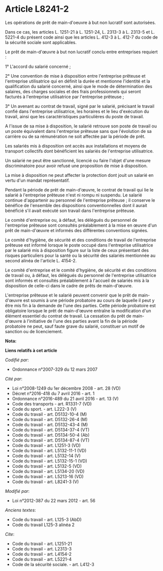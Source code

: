 # Article L8241-2

Les opérations de prêt de main-d'oeuvre à but non lucratif sont autorisées. 

Dans ce cas, les articles L. 1251-21 à L. 1251-24, L. 2313-3 à L. 2313-5 et L. 5221-4 du présent code ainsi que les articles
L. 412-3 à L. 412-7 du code de la sécurité sociale sont applicables. 

Le prêt de main-d'œuvre à but non lucratif conclu entre entreprises requiert : 

1° L'accord du salarié concerné ; 

2° Une convention de mise à disposition entre l'entreprise prêteuse et l'entreprise utilisatrice qui en définit la durée et
mentionne l'identité et la qualification du salarié concerné, ainsi que le mode de détermination des salaires, des charges
sociales et des frais professionnels qui seront facturés à l'entreprise utilisatrice par l'entreprise prêteuse ; 

3° Un avenant au contrat de travail, signé par le salarié, précisant le travail confié dans l'entreprise utilisatrice, les
horaires et le lieu d'exécution du travail, ainsi que les caractéristiques particulières du poste de travail. 

A l'issue de sa mise à disposition, le salarié retrouve son poste de travail ou un poste équivalent dans l'entreprise
prêteuse sans que l'évolution de sa carrière ou de sa rémunération ne soit affectée par la période de prêt. 

Les salariés mis à disposition ont accès aux installations et moyens de transport collectifs dont bénéficient les salariés de
l'entreprise utilisatrice. 

Un salarié ne peut être sanctionné, licencié ou faire l'objet d'une mesure discriminatoire pour avoir refusé une proposition
de mise à disposition. 

La mise à disposition ne peut affecter la protection dont jouit un salarié en vertu d'un mandat représentatif. 

Pendant la période de prêt de main-d'œuvre, le contrat de travail qui lie le salarié à l'entreprise prêteuse n'est ni rompu
ni suspendu. Le salarié continue d'appartenir au personnel de l'entreprise prêteuse ; il conserve le bénéfice de l'ensemble
des dispositions conventionnelles dont il aurait bénéficié s'il avait exécuté son travail dans l'entreprise prêteuse. 

Le comité d'entreprise ou, à défaut, les délégués du personnel de l'entreprise prêteuse sont consultés préalablement à la
mise en œuvre d'un prêt de main-d'œuvre et informés des différentes conventions signées. 

Le comité d'hygiène, de sécurité et des conditions de travail de l'entreprise prêteuse est informé lorsque le poste occupé
dans l'entreprise utilisatrice par le salarié mis à disposition figure sur la liste de ceux présentant des risques
particuliers pour la santé ou la sécurité des salariés mentionnée au second alinéa de l'article L. 4154-2. 

Le comité d'entreprise et le comité d'hygiène, de sécurité et des conditions de travail ou, à défaut, les délégués du
personnel de l'entreprise utilisatrice sont informés et consultés préalablement à l'accueil de salariés mis à la disposition
de celle-ci dans le cadre de prêts de main-d'œuvre. 

L'entreprise prêteuse et le salarié peuvent convenir que le prêt de main-d'œuvre est soumis à une période probatoire au cours
de laquelle il peut y être mis fin à la demande de l'une des parties. Cette période probatoire est obligatoire lorsque le
prêt de main-d'œuvre entraîne la modification d'un élément essentiel du contrat de travail. La cessation du prêt de main-
d'œuvre à l'initiative de l'une des parties avant la fin de la période probatoire ne peut, sauf faute grave du salarié,
constituer un motif de sanction ou de licenciement.

**Nota:**



**Liens relatifs à cet article**

_Codifié par_:

  - Ordonnance n°2007-329 du 12 mars 2007

_Cité par_:

  - Loi n°2008-1249 du 1er décembre 2008 - art. 28 (VD)
  - Décret n°2016-418 du 7 avril 2016 - art. 1
  - Ordonnance n°2016-489 du 21 avril 2016 - art. 13 (V)
  - Code des transports - art. R1331-7 (VD)
  - Code du sport. - art. L222-3 (V)
  - Code du travail - art. D5132-10-4 (M)
  - Code du travail - art. D5132-26-4 (M)
  - Code du travail - art. D5132-43-4 (M)
  - Code du travail - art. D5134-37-4 (VT)
  - Code du travail - art. D5134-50-4 (Ab)
  - Code du travail - art. D5134-87-4 (VT)
  - Code du travail - art. L1251-3 (VD)
  - Code du travail - art. L5132-11-1 (VD)
  - Code du travail - art. L5132-14 (V)
  - Code du travail - art. L5132-15-1 (VD)
  - Code du travail - art. L5132-5 (VD)
  - Code du travail - art. L5134-20 (VD)
  - Code du travail - art. L5213-16 (VD)
  - Code du travail - art. L8241-3 (V)

_Modifié par_:

  - Loi n°2012-387 du 22 mars 2012 - art. 56

_Anciens textes_:

  - Code du travail - art. L125-3 (AbD)
  - Code du travail L125-3 alinéa 2

_Cite_:

  - Code du travail - art. L1251-21
  - Code du travail - art. L2313-3
  - Code du travail - art. L4154-2
  - Code du travail - art. L5221-4
  - Code de la sécurité sociale. - art. L412-3
